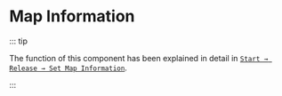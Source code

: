 # Map Information

::: tip

The function of this component has been explained in detail in [`Start → Release → Set Map Information`](../../start/release#Set-Map-Information).

:::
